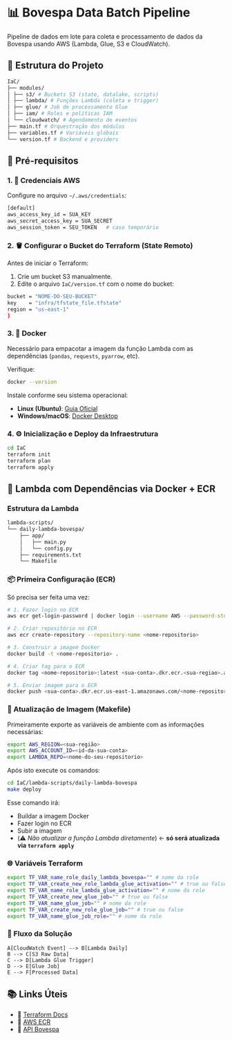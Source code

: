 # 📊 Bovespa Data Batch Pipeline

Pipeline de dados em lote para coleta e processamento de dados da Bovespa usando AWS (Lambda, Glue, S3 e CloudWatch).

## 📁 Estrutura do Projeto

```bash
IaC/
├── modules/
│ ├── s3/ # Buckets S3 (state, datalake, scripts)
│ ├── lambda/ # Funções Lambda (coleta e trigger)
│ ├── glue/ # Job de processamento Glue
│ ├── iam/ # Roles e políticas IAM
│ └── cloudwatch/ # Agendamento de eventos
├── main.tf # Orquestração dos módulos
├── variables.tf # Variáveis globais
└── version.tf # Backend e providers
```

## 🔧 Pré-requisitos

### 1. 🔐 Credenciais AWS

Configure no arquivo `~/.aws/credentials`:

```bash
[default]
aws_access_key_id = SUA_KEY
aws_secret_access_key = SUA_SECRET
aws_session_token = SEU_TOKEN   # caso temporário
```

### 2. 🪣 Configurar o Bucket do Terraform (State Remoto)

Antes de iniciar o Terraform:

1. Crie um bucket S3 manualmente.
2. Edite o arquivo `IaC/version.tf` com o nome do bucket:

```bash
bucket = "NOME-DO-SEU-BUCKET"
key    = "infra/tfstate_file.tfstate"
region = "us-east-1"
}
```

### 3. 🐳 Docker

Necessário para empacotar a imagem da função Lambda com as dependências (`pandas`, `requests`, `pyarrow`, etc).

Verifique:

```bash
docker --version
```

Instale conforme seu sistema operacional:

* **Linux (Ubuntu)**: [Guia Oficial](https://docs.docker.com/engine/install/ubuntu/)
* **Windows/macOS**: [Docker Desktop](https://docs.docker.com/desktop/)

### 4. ⚙️ Inicialização e Deploy da Infraestrutura

```bash
cd IaC
terraform init
terraform plan
terraform apply
```

## 🐍 Lambda com Dependências via Docker + ECR

### Estrutura da Lambda

```bash
lambda-scripts/
└── daily-lambda-bovespa/
    ├── app/
    │   ├── main.py
    │   └── config.py
    ├── requirements.txt
    └── Makefile
```

### 📦 Primeira Configuração (ECR)

Só precisa ser feita uma vez:

```bash
# 1. Fazer login no ECR
aws ecr get-login-password | docker login --username AWS --password-stdin <sua-conta>.dkr.ecr.<sua-regiao>.amazonaws.com

# 2. Criar repositório no ECR
aws ecr create-repository --repository-name <nome-repositorio>

# 3. Construir a imagem Docker
docker build -t <nome-repositorio> .

# 4. Criar tag para o ECR
docker tag <nome-repositorio>:latest <sua-conta>.dkr.ecr.<sua-regiao>.amazonaws.com/<nome-repositorio>:latest

# 5. Enviar imagem para o ECR
docker push <sua-conta>.dkr.ecr.us-east-1.amazonaws.com/<nome-repositorio>:latest
```

### 🔄 Atualização de Imagem (Makefile)

Primeiramente exporte as variáveis de ambiente com as informações necessárias:

```bash
export AWS_REGION=<sua-região>
export AWS_ACCOUNT_ID=<id-da-sua-conta>
export LAMBDA_REPO=<nome-do-seu-repositorio>
```

Após isto execute os comandos:

```bash
cd IaC/lambda-scripts/daily-lambda-bovespa
make deploy
```

Esse comando irá:

* Buildar a imagem Docker
* Fazer login no ECR
* Subir a imagem
* (⚠️ *Não atualizar a função Lambda diretamente*) ← **só será atualizada via `terraform apply`**

### 🌐 Variáveis Terraform

```bash
export TF_VAR_name_role_daily_lambda_bovespa="" # nome da role
export TF_VAR_create_new_role_lambda_glue_activation="" # true ou false
export TF_VAR_name_role_lambda_glue_activation="" # nome da role
export TF_VAR_create_new_glue_job="" # true ou false
export TF_VAR_name_glue_job="" # nome da role
export TF_VAR_create_new_role_glue_job="" # true ou false
export TF_VAR_name_glue_job_role="" # nome da role
```

### 🧠 Fluxo da Solução

```grmermaid
A[CloudWatch Event] --> B[Lambda Daily]
B --> C[S3 Raw Data]
C --> D[Lambda Glue Trigger]
D --> E[Glue Job]
E --> F[Processed Data]
```

## 📚 Links Úteis

* 📖 [Terraform Docs](https://developer.hashicorp.com/terraform/tutorials/aws-get-started/install-cli)
* 📘 [AWS ECR](https://docs.aws.amazon.com/AmazonECR/latest/userguide/what-is-ecr.html)
* 🔬 [API Bovespa](https://www.b3.com.br/pt_br/market-data-e-indices/)
